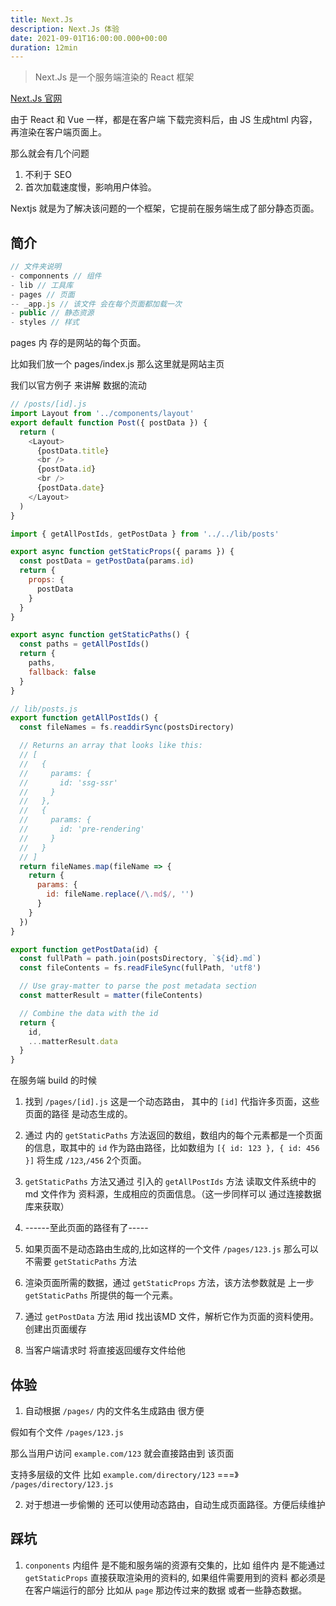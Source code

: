 ```yaml
---
title: Next.Js
description: Next.Js 体验
date: 2021-09-01T16:00:00.000+00:00
duration: 12min
---
```


> Next.Js 是一个服务端渲染的 React 框架

[Next.Js 官网](https://nextjs.org/)

由于 React 和 Vue 一样，都是在客户端 下载完资料后，由 JS 生成html 内容，再渲染在客户端页面上。

那么就会有几个问题
1. 不利于 SEO
2. 首次加载速度慢，影响用户体验。

Nextjs 就是为了解决该问题的一个框架，它提前在服务端生成了部分静态页面。

## 简介
```javascript
// 文件夹说明
- componnents // 组件
- lib // 工具库
- pages // 页面
-- _app.js // 该文件 会在每个页面都加载一次
- public // 静态资源
- styles // 样式
```
pages 内 存的是网站的每个页面。

比如我们放一个 pages/index.js 那么这里就是网站主页

我们以官方例子 来讲解 数据的流动

```javascript
// /posts/[id].js
import Layout from '../components/layout'
export default function Post({ postData }) {
  return (
    <Layout>
      {postData.title}
      <br />
      {postData.id}
      <br />
      {postData.date}
    </Layout>
  )
}

import { getAllPostIds, getPostData } from '../../lib/posts'

export async function getStaticProps({ params }) {
  const postData = getPostData(params.id)
  return {
    props: {
      postData
    }
  }
}

export async function getStaticPaths() {
  const paths = getAllPostIds()
  return {
    paths,
    fallback: false
  }
}
```


```javascript
// lib/posts.js
export function getAllPostIds() {
  const fileNames = fs.readdirSync(postsDirectory)

  // Returns an array that looks like this:
  // [
  //   {
  //     params: {
  //       id: 'ssg-ssr'
  //     }
  //   },
  //   {
  //     params: {
  //       id: 'pre-rendering'
  //     }
  //   }
  // ]
  return fileNames.map(fileName => {
    return {
      params: {
        id: fileName.replace(/\.md$/, '')
      }
    }
  })
}

export function getPostData(id) {
  const fullPath = path.join(postsDirectory, `${id}.md`)
  const fileContents = fs.readFileSync(fullPath, 'utf8')

  // Use gray-matter to parse the post metadata section
  const matterResult = matter(fileContents)

  // Combine the data with the id
  return {
    id,
    ...matterResult.data
  }
}
```

在服务端 build 的时候
1. 找到 ```/pages/[id].js``` 这是一个动态路由， 其中的 ```[id]``` 代指许多页面，这些页面的路径 是动态生成的。
2. 通过 内的 ```getStaticPaths``` 方法返回的数组，数组内的每个元素都是一个页面的信息，取其中的 ```id``` 作为路由路径，比如数组为 ```[{ id: 123 }, { id: 456 }]``` 将生成 ```/123```,```/456``` 2个页面。
3. ```getStaticPaths``` 方法又通过 引入的 ```getAllPostIds``` 方法 读取文件系统中的 md 文件作为 资料源，生成相应的页面信息。（这一步同样可以 通过连接数据库来获取）

4. ------至此页面的路径有了-----

5. 如果页面不是动态路由生成的,比如这样的一个文件 ```/pages/123.js``` 那么可以不需要 ```getStaticPaths``` 方法

6. 渲染页面所需的数据，通过 ```getStaticProps``` 方法，该方法参数就是 上一步 ```getStaticPaths``` 所提供的每一个元素。

7. 通过 ```getPostData``` 方法 用id 找出该MD 文件，解析它作为页面的资料使用。创建出页面缓存

8. 当客户端请求时 将直接返回缓存文件给他






## 体验
1. 自动根据 ```/pages/``` 内的文件名生成路由 很方便

假如有个文件 ```/pages/123.js```

那么当用户访问 ```example.com/123``` 就会直接路由到 该页面

支持多层级的文件 比如 ```example.com/directory/123```   ===》 ```/pages/directory/123.js```

2. 对于想进一步偷懒的 还可以使用动态路由，自动生成页面路径。方便后续维护

## 踩坑

1. ```conponents``` 内组件 是不能和服务端的资源有交集的，比如 组件内 是不能通过 ```getStaticProps``` 直接获取渲染用的资料的, 如果组件需要用到的资料 都必须是在客户端运行的部分 比如从 ```page``` 那边传过来的数据 或者一些静态数据。
